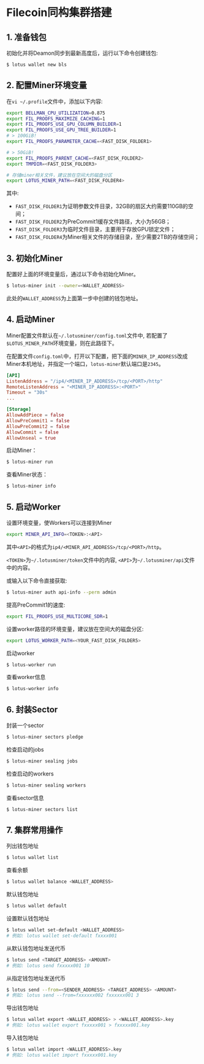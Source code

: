 # Filecoin同构集群搭建

## 1. 准备钱包
初始化并将Deamon同步到最新高度后，运行以下命令创建钱包:
```sh
$ lotus wallet new bls
```

## 2. 配置Miner环境变量
在`vi ~/.profile`文件中，添加以下内容:
```sh
export BELLMAN_CPU_UTILIZATION=0.875
export FIL_PROOFS_MAXIMIZE_CACHING=1
export FIL_PROOFS_USE_GPU_COLUMN_BUILDER=1
export FIL_PROOFS_USE_GPU_TREE_BUILDER=1
# > 100GiB!
export FIL_PROOFS_PARAMETER_CACHE=<FAST_DISK_FOLDER1>

# > 50GiB!
export FIL_PROOFS_PARENT_CACHE=<FAST_DISK_FOLDER2>
export TMPDIR=<FAST_DISK_FOLDER3>

# 存储miner相关文件，建议放在空间大的磁盘分区
export LOTUS_MINER_PATH=<FAST_DISK_FOLDER4>
```
其中:
- `FAST_DISK_FOLDER1`为证明参数文件目录，32GB的扇区大约需要110GB的空间；
- `FAST_DISK_FOLDER2`为PreCommit1缓存文件路径，大小为56GB；
- `FAST_DISK_FOLDER3`为临时文件目录，主要用于存放GPU锁定文件；
- `FAST_DISK_FOLDER4`为Miner相关文件的存储目录，至少需要2TB的存储空间；

## 3. 初始化Miner
配置好上面的环境变量后，通过以下命令初始化Miner。
```sh
$ lotus-miner init --owner=<WALLET_ADDRESS>
```
此处的`WALLET_ADDRESS`为上面第一步中创建的钱包地址。

## 4. 启动Miner
Miner配置文件默认在`~/.lotusminer/config.toml`文件中, 若配置了`$LOTUS_MINER_PATH`环境变量，则在此路径下。

在配置文件`config.toml`中，打开以下配置，把下面的`MINER_IP_ADDRESS`改成Miner本机地址，并指定一个端口，`lotus-miner`默认端口是`2345`。
```toml
[API]
ListenAddress = "/ip4/<MINER_IP_ADDRESS>/tcp/<PORT>/http"
RemoteListenAddress = "<MINER_IP_ADDRESS>:<PORT>"
Timeout = "30s"
...

[Storage]
AllowAddPiece = false
AllowPreCommit1 = false
AllowPreCommit2 = false
AllowCommit = false
AllowUnseal = true
```

启动Miner：
```sh
$ lotus-miner run
```
查看Miner状态：
```sh
$ lotus-miner info
```

## 5. 启动Worker
设置环境变量，使Workers可以连接到Miner

```sh
export MINER_API_INFO=<TOKEN>:<API>
```
其中`<API>`的格式为`ip4/<MINER_API_ADDRESS>/tcp/<PORT>/http`。

`<TOKEN>`为`~/.lotusminer/token`文件中的内容, `<API>`为`~/.lotusminer/api`文件中的内容。

或输入以下命令直接获取:
```sh
$ lotus-miner auth api-info --perm admin
```

提高PreCommit1的速度:
```sh
export FIL_PROOFS_USE_MULTICORE_SDR=1
```

设置worker路径的环境变量，建议放在空间大的磁盘分区:
```sh
export LOTUS_WORKER_PATH=<YOUR_FAST_DISK_FOLDER5> 
```

启动worker
```sh
$ lotus-worker run
```

查看worker信息
```sh
$ lotus-worker info
```

## 6. 封装Sector
封装一个sector
```sh
$ lotus-miner sectors pledge
```

检查启动的jobs
```sh
$ lotus-miner sealing jobs
```

检查启动的workers
```sh
$ lotus-miner sealing workers
```

查看sector信息
```sh
$ lotus-miner sectors list
```

## 7. 集群常用操作
列出钱包地址
```sh
$ lotus wallet list
```

查看余额
```sh
$ lotus wallet balance <WALLET_ADDRESS>
```

默认钱包地址
```sh
$ lotus wallet default
```

设置默认钱包地址
```sh
$ lotus wallet set-default <WALLET_ADDRESS>
# 例如: lotus wallet set-default fxxxx001
```

从默认钱包地址发送代币
```sh
$ lotus send <TARGET_ADDRESS> <AMOUNT>
# 例如: lotus send fxxxxx001 10
```

从指定钱包地址发送代币
```sh
$ lotus send --from=<SENDER_ADDRESS> <TARGET_ADDRESS> <AMOUNT>
# 例如: lotus send --from=fxxxxxx002 fxxxxxx001 3
```

导出钱包地址
```sh
$ lotus wallet export <WALLET_ADDRESS> > <WALLET_ADDRESS>.key
# 例如: lotus wallet export fxxxxx001 > fxxxxx001.key
```

导入钱包地址
```sh
$ lotus wallet import <WALLET_ADDRESS>.key
# 例如: lotus wallet import fxxxxx001.key
```